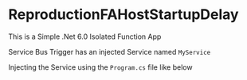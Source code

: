 # ReproductionFAHostStartupDelay

This is a Simple .Net 6.0 Isolated Function App

Service Bus Trigger has an injected Service named `MyService`

Injecting the Service using the `Program.cs` file like below

```Csharp

```
